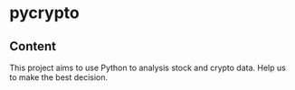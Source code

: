 # pycrypto

## Content
This project aims to use Python to analysis stock and crypto data. Help us to make the best decision. 
